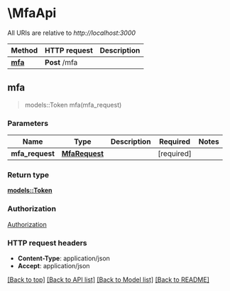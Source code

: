 # \MfaApi

All URIs are relative to *http://localhost:3000*

Method | HTTP request | Description
------------- | ------------- | -------------
[**mfa**](MfaApi.md#mfa) | **Post** /mfa | 



## mfa

> models::Token mfa(mfa_request)


### Parameters


Name | Type | Description  | Required | Notes
------------- | ------------- | ------------- | ------------- | -------------
**mfa_request** | [**MfaRequest**](MfaRequest.md) |  | [required] |

### Return type

[**models::Token**](Token.md)

### Authorization

[Authorization](../README.md#Authorization)

### HTTP request headers

- **Content-Type**: application/json
- **Accept**: application/json

[[Back to top]](#) [[Back to API list]](../README.md#documentation-for-api-endpoints) [[Back to Model list]](../README.md#documentation-for-models) [[Back to README]](../README.md)

